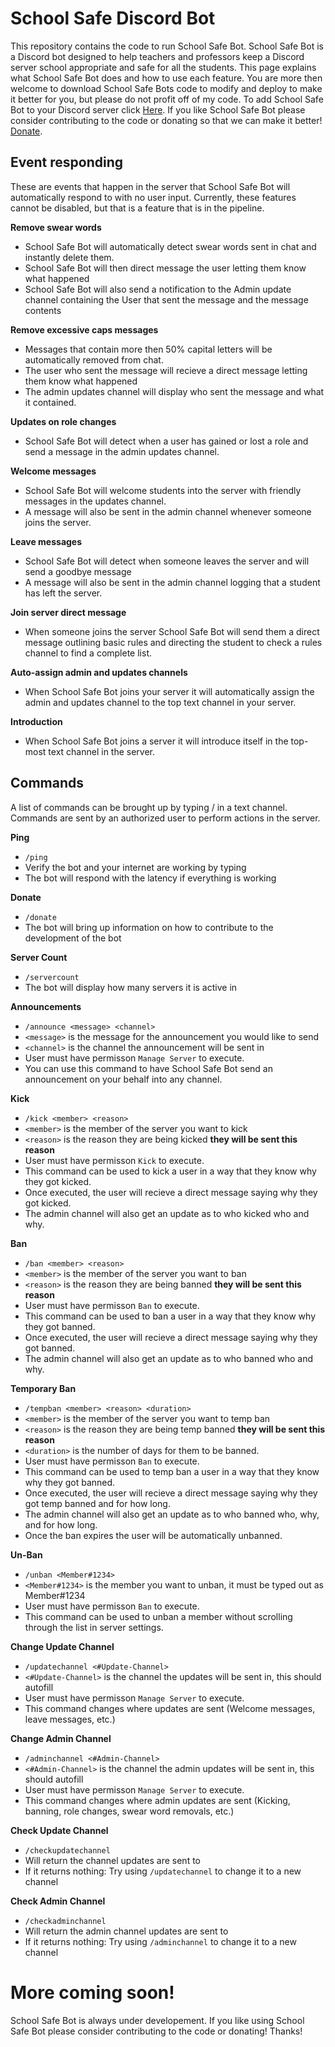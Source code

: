 # School Safe Discord Bot
This repository contains the code to run School Safe Bot. School Safe Bot is a Discord bot designed to help teachers and professors keep a Discord server school appropriate and safe for all the students. This page explains what School Safe Bot does and how to use each feature. You are more then welcome to download School Safe Bots code to modify and deploy to make it better for you, but please do not profit off of my code. To add School Safe Bot to your Discord server click [Here](). If you like School Safe Bot please consider contributing to the code or donating so that we can make it better! [Donate](https://www.paypal.com/donate?hosted_button_id=RBYUJ5M6QSB52).

## Event responding
These are events that happen in the server that School Safe Bot will automatically respond to with no user input. Currently, these features cannot be disabled, but that is a feature that is in the pipeline.

**Remove swear words** 
* School Safe Bot will automatically detect swear words sent in chat and instantly delete them.
* School Safe Bot will then direct message the user letting them know what happened
* School Safe Bot will also send a notification to the Admin update channel containing the User that sent the message and the message contents

**Remove excessive caps messages** 
* Messages that contain more then 50% capital letters will be automatically removed from chat.
* The user who sent the message will recieve a direct message letting them know what happened
* The admin updates channel will display who sent the message and what it contained.

**Updates on role changes**
* School Safe Bot will detect when a user has gained or lost a role and send a message in the admin updates channel.

**Welcome messages**
* School Safe Bot will welcome students into the server with friendly messages in the updates channel.
* A message will also be sent in the admin channel whenever someone joins the server.

**Leave messages**
* School Safe Bot will detect when someone leaves the server and will send a goodbye message
* A message will also be sent in the admin channel logging that a student has left the server.

**Join server direct message**
* When someone joins the server School Safe Bot will send them a direct message outlining basic rules and directing the student to check a rules channel to find a complete list.

**Auto-assign admin and updates channels**
* When School Safe Bot joins your server it will automatically assign the admin and updates channel to the top text channel in your server.

**Introduction**
* When School Safe Bot joins a server it will introduce itself in the top-most text channel in the server.

## Commands
A list of commands can be brought up by typing / in a text channel. Commands are sent by an authorized user to perform actions in the server.

**Ping**
* `/ping`
* Verify the bot and your internet are working by typing
* The bot will respond with the latency if everything is working

**Donate**
* `/donate`
* The bot will bring up information on how to contribute to the development of the bot

**Server Count**
* `/servercount`
* The bot will display how many servers it is active in

**Announcements**
* `/announce <message> <channel>`
* `<message>` is the message for the announcement you would like to send
* `<channel>` is the channel the announcement will be sent in 
* User must have permisson `Manage Server` to execute.
* You can use this command to have School Safe Bot send an announcement on your behalf into any channel.

**Kick**
* `/kick <member> <reason>`
* `<member>` is the member of the server you want to kick
* `<reason>` is the reason they are being kicked **they will be sent this reason**
* User must have permisson `Kick` to execute.
* This command can be used to kick a user in a way that they know why they got kicked.
* Once executed, the user will recieve a direct message saying why they got kicked.
* The admin channel will also get an update as to who kicked who and why.

**Ban**
* `/ban <member> <reason>`
* `<member>` is the member of the server you want to ban
* `<reason>` is the reason they are being banned **they will be sent this reason**
* User must have permisson `Ban` to execute.
* This command can be used to ban a user in a way that they know why they got banned.
* Once executed, the user will recieve a direct message saying why they got banned.
* The admin channel will also get an update as to who banned who and why.

**Temporary Ban**
* `/tempban <member> <reason> <duration>`
* `<member>` is the member of the server you want to temp ban
* `<reason>` is the reason they are being temp banned **they will be sent this reason**
* `<duration>` is the number of days for them to be banned.
* User must have permisson `Ban` to execute.
* This command can be used to temp ban a user in a way that they know why they got banned.
* Once executed, the user will recieve a direct message saying why they got temp banned and for how long.
* The admin channel will also get an update as to who banned who, why, and for how long.
* Once the ban expires the user will be automatically unbanned.

**Un-Ban**
* `/unban <Member#1234>`
* `<Member#1234>` is the member you want to unban, it must be typed out as Member#1234
* User must have permisson `Ban` to execute.
* This command can be used to unban a member without scrolling through the list in server settings.

**Change Update Channel**
* `/updatechannel <#Update-Channel>`
* `<#Update-Channel>` is the channel the updates will be sent in, this should autofill
* User must have permisson `Manage Server` to execute.
* This command changes where updates are sent (Welcome messages, leave messages, etc.)

**Change Admin Channel**
* `/adminchannel <#Admin-Channel>`
* `<#Admin-Channel>` is the channel the admin updates will be sent in, this should autofill
* User must have permisson `Manage Server` to execute.
* This command changes where admin updates are sent (Kicking, banning, role changes, swear word removals, etc.)

**Check Update Channel**
* `/checkupdatechannel`
* Will return the channel updates are sent to
* If it returns nothing: Try using `/updatechannel` to change it to a new channel

**Check Admin Channel**
* `/checkadminchannel`
* Will return the admin channel updates are sent to
* If it returns nothing: Try using `/adminchannel` to change it to a new channel


# More coming soon!
School Safe Bot is always under developement. If you like using School Safe Bot please consider contributing to the code or donating! Thanks!
